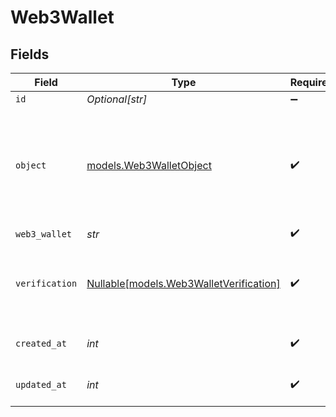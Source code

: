 # Web3Wallet


## Fields

| Field                                                                                   | Type                                                                                    | Required                                                                                | Description                                                                             | Example                                                                                 |
| --------------------------------------------------------------------------------------- | --------------------------------------------------------------------------------------- | --------------------------------------------------------------------------------------- | --------------------------------------------------------------------------------------- | --------------------------------------------------------------------------------------- |
| `id`                                                                                    | *Optional[str]*                                                                         | :heavy_minus_sign:                                                                      | N/A                                                                                     | wallet_id_123                                                                           |
| `object`                                                                                | [models.Web3WalletObject](../models/web3walletobject.md)                                | :heavy_check_mark:                                                                      | String representing the object's type. Objects of the same type share the same value.<br/> | web3_wallet                                                                             |
| `web3_wallet`                                                                           | *str*                                                                                   | :heavy_check_mark:                                                                      | N/A                                                                                     | 0x123456789abcdef                                                                       |
| `verification`                                                                          | [Nullable[models.Web3WalletVerification]](../models/web3walletverification.md)          | :heavy_check_mark:                                                                      | N/A                                                                                     | {<br/>"status": "verified",<br/>"strategy": "web3_metamask_signature",<br/>"nonce": "nonce_value"<br/>} |
| `created_at`                                                                            | *int*                                                                                   | :heavy_check_mark:                                                                      | Unix timestamp of creation<br/>                                                         | 1609459200                                                                              |
| `updated_at`                                                                            | *int*                                                                                   | :heavy_check_mark:                                                                      | Unix timestamp of creation<br/>                                                         | 1609459200                                                                              |